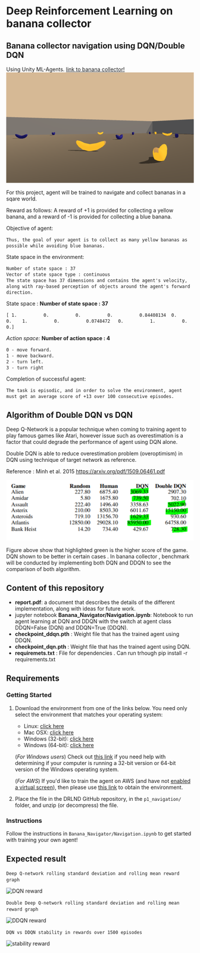 # Deep Reinforcement Learning on banana collector

## Banana collector navigation using DQN/Double DQN
Using Unity ML-Agents. 
[link to banana collector!](https://github.com/Unity-Technologies/ml-agents/blob/master/docs/Learning-Environment-Examples.md#banana-collector)
![DQN agent](assets/BananaCollector.png)

For this project, agent will be trained to navigate and collect bananas in a sqare world.

Reward as follows:
A reward of +1 is provided for collecting a yellow banana, and a reward of -1 is provided for collecting a blue banana. 

Objective of agent:
```
Thus, the goal of your agent is to collect as many yellow bananas as possible while avoiding blue bananas.
```

State space in the environment:
```
Number of state space : 37
Vector of state space type : continuous
The state space has 37 dimensions and contains the agent's velocity, along with ray-based perception of objects around the agent's forward direction. 
```

State space :
__Number of state space : 37__
```
[ 1.          0.          0.          0.          0.84408134  0.          0.    1.          0.          0.0748472   0.          1.          0.          0.]
```

*Action space:*
__Number of action space : 4__
```
0 - move forward.
1 - move backward.
2 - turn left.
3 - turn right
```



Completion of successful agent:
```
The task is episodic, and in order to solve the environment, agent must get an average score of +13 over 100 consecutive episodes.
```


## Algorithm of Double DQN vs DQN 

Deep Q-Network is a popular technique when coming to training agent to play famous games like Atari, however issue such as overestimation is a factor that could degrade the performance of agent using DQN alone.

Double DQN is able to reduce overestimation problem (overoptimism) in DQN using technique of target network as reference.

Reference : Minh et al. 2015 https://arxiv.org/pdf/1509.06461.pdf 

![DQN agent](assets/Benchmark_game_DDQN.png)

Figure above show that highlighted green is the higher score of the game. DQN shown to be better in certain cases . In banana collector , benchmark will be conducted by implementing both DQN and DDQN to see the comparison of both algorithm.



## Content of this repository
* __report.pdf__: a document that describes the details of the different implementation, along with ideas for future work.
* jupyter notebook __Banana_Navigator/Navigation.ipynb__: Notebook to run agent learning at DQN and DDQN with the switch at agent class DDQN=False (DQN) and DDQN=True (DDQN).
* __checkpoint_ddqn.pth__ : Weight file that has the trained agent using DDQN.
* __checkpoint_dqn.pth__ : Weight file that has the trained agent using DQN.
* __requiremets.txt__ : File for dependencies . Can run trhough pip install -r requirements.txt

 


## Requirements

### Getting Started

1. Download the environment from one of the links below.  You need only select the environment that matches your operating system:
    - Linux: [click here](https://s3-us-west-1.amazonaws.com/udacity-drlnd/P1/Banana/Banana_Linux.zip)
    - Mac OSX: [click here](https://s3-us-west-1.amazonaws.com/udacity-drlnd/P1/Banana/Banana.app.zip)
    - Windows (32-bit): [click here](https://s3-us-west-1.amazonaws.com/udacity-drlnd/P1/Banana/Banana_Windows_x86.zip)
    - Windows (64-bit): [click here](https://s3-us-west-1.amazonaws.com/udacity-drlnd/P1/Banana/Banana_Windows_x86_64.zip)
    
    (_For Windows users_) Check out [this link](https://support.microsoft.com/en-us/help/827218/how-to-determine-whether-a-computer-is-running-a-32-bit-version-or-64) if you need help with determining if your computer is running a 32-bit version or 64-bit version of the Windows operating system.

    (_For AWS_) If you'd like to train the agent on AWS (and have not [enabled a virtual screen](https://github.com/Unity-Technologies/ml-agents/blob/master/docs/Training-on-Amazon-Web-Service.md)), then please use [this link](https://s3-us-west-1.amazonaws.com/udacity-drlnd/P1/Banana/Banana_Linux_NoVis.zip) to obtain the environment.

2. Place the file in the DRLND GitHub repository, in the `p1_navigation/` folder, and unzip (or decompress) the file. 

### Instructions

Follow the instructions in `Banana_Navigator/Navigation.ipynb` to get started with training your own agent! 



## Expected result 

```Deep Q-network rolling standard deviation and rolling mean reward graph```

![DQN reward](assets/DQN_reward.png)


```Double Deep Q-network rolling standard deviation and rolling mean reward graph```

![DDQN reward](assets/DDQN_reward.png)


```DQN vs DDQN stability in rewards over 1500 episodes```

![stability reward](assets/DQN_DDQN_stability.png)
